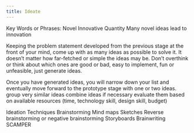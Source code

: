 ```yaml
---
title: Ideate
---
```


Key Words or Phrases: Novel Innovative Quantity
Many novel ideas lead to innovation
 
Keeping the problem statement developed from the previous stage at the front of your mind, come up with as many ideas as possible to solve it. It doesn’t matter how far-fetched or simple the ideas may be. Don’t overthink or think about which ones are good or bad, easy to implement, fun or unfeasible, just generate ideas.
 
Once you have generated ideas, you will narrow down your list and eventually move forward to the prototype stage with one or two ideas.
group very similar ideas
combine ideas if necessary
evaluate them based on available resources (time, technology skill, design skill, budget)
 
Ideation Techniques
Brainstorming
Mind maps
Sketches
Reverse brainstorming or negative brainstorming
Storyboards
Brainwriting
SCAMPER
